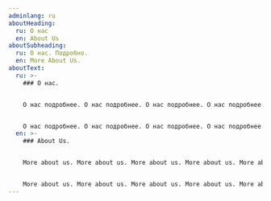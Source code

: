```yaml
---
adminlang: ru
aboutHeading:
  ru: О нас
  en: About Us
aboutSubheading:
  ru: О нас. Подробно.
  en: More About Us.
aboutText:
  ru: >-
    ### О нас.


    О нас подробнее. О нас подробнее. О нас подробнее. О нас подробнее. О нас подробнее. О нас подробнее. О нас подробнее. О нас подробнее. О нас подробнее. О нас подробнее. 


    О нас подробнее. О нас подробнее. О нас подробнее. О нас подробнее.
  en: >-
    ### About Us.


    More about us. More about us. More about us. More about us. More about us. More about us. More about us. More about us. More about us. More about us. More about us. More about us. 


    More about us. More about us. More about us. More about us. More about us.
---
```

